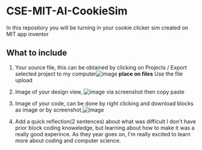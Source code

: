 # CSE-MIT-AI-CookieSim

In this repository you will be turning in your cookie clicker sim created on MIT app inventor

## What to include

1. Your source file, this can be obtained by clicking on Projects / Export selected project to my computer![image](https://github.com/user-attachments/assets/f99cff16-16e3-4e1e-afc7-9da69f0e47f4) __place on files__ Use the file upload
2. Image of your design view, ![image](https://github.com/user-attachments/assets/da1e9d08-3c8c-4769-82a4-4bfff2fb7097)
 via screenshot then copy paste
3. Image of your code, can be done by right clicking and download blocks as image or by screenshot,![image](https://github.com/user-attachments/assets/c0cc057c-23fe-465c-aa72-35827283a575)

4. Add a quick reflection(2 sentences) about what was difficult I don't have prior block coding knoweledge, but learning about how to make it was a really good experince. As they year goes on, I'm really excited to learn more about coding and computer science. 

